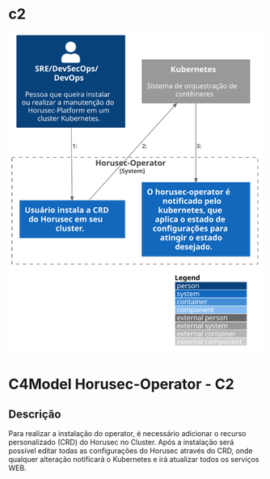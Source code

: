 # c2

![diagram](c2.svg)

# C4Model Horusec-Operator - C2

## Descrição
Para realizar a instalação do operator, é necessário adicionar o recurso personalizado (CRD) do Horusec no Cluster. 
Após a instalação será possível editar todas as configurações do Horusec através do CRD, onde qualquer alteração notificará o Kubernetes e irá atualizar todos os serviços WEB.
